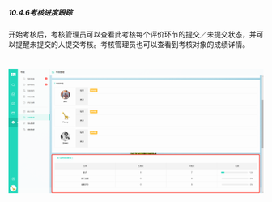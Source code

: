 ##### 10.4.6考核进度跟踪

开始考核后，考核管理员可以查看此考核每个评价环节的提交／未提交状态，并可以提醒未提交的人提交考核。考核管理员也可以查看到考核对象的成绩详情。

# ![](/assets/10.4.6考核进度跟踪.png)
